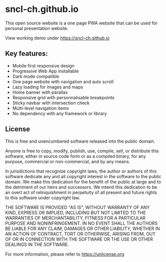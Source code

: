 # sncl-ch.github.io
This open source website is a one page PWA website that can be used for personal presentation website.

View working demo under https://sncl-ch.github.io

## Key features:
- Mobile first responsive design
- Progressive Web App installable
- Dark mode compatible
- One page website with navigation and auto scroll
- Lazy loading for images and maps
- Home banner with parallax
- Responsive grid with personnalisable breakpoints
- Sticky navbar with intersection check
- Multi-level navigation items
- No dependency with any framework or library

## License
This is free and unencumbered software released into the public domain.

Anyone is free to copy, modify, publish, use, compile, sell, or
distribute this software, either in source code form or as a compiled
binary, for any purpose, commercial or non-commercial, and by any
means.

In jurisdictions that recognize copyright laws, the author or authors
of this software dedicate any and all copyright interest in the
software to the public domain. We make this dedication for the benefit
of the public at large and to the detriment of our heirs and
successors. We intend this dedication to be an overt act of
relinquishment in perpetuity of all present and future rights to this
software under copyright law.

THE SOFTWARE IS PROVIDED "AS IS", WITHOUT WARRANTY OF ANY KIND,
EXPRESS OR IMPLIED, INCLUDING BUT NOT LIMITED TO THE WARRANTIES OF
MERCHANTABILITY, FITNESS FOR A PARTICULAR PURPOSE AND NONINFRINGEMENT.
IN NO EVENT SHALL THE AUTHORS BE LIABLE FOR ANY CLAIM, DAMAGES OR
OTHER LIABILITY, WHETHER IN AN ACTION OF CONTRACT, TORT OR OTHERWISE,
ARISING FROM, OUT OF OR IN CONNECTION WITH THE SOFTWARE OR THE USE OR
OTHER DEALINGS IN THE SOFTWARE.

For more information, please refer to <https://unlicense.org>
